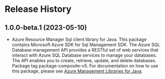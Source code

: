 # Release History

## 1.0.0-beta.1 (2023-05-10)

- Azure Resource Manager Sql client library for Java. This package contains Microsoft Azure SDK for Sql Management SDK. The Azure SQL Database management API provides a RESTful set of web services that interact with Azure SQL Database services to manage your databases. The API enables you to create, retrieve, update, and delete databases. Package tag package-composite-v5. For documentation on how to use this package, please see [Azure Management Libraries for Java](https://aka.ms/azsdk/java/mgmt).
